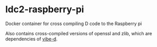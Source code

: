 # ldc2-raspberry-pi
Docker container for cross compiling D code to the Raspberry pi

Also contains cross-compiled versions of openssl and zlib, which are dependencies of [vibe-d](https://vibed.org/).
